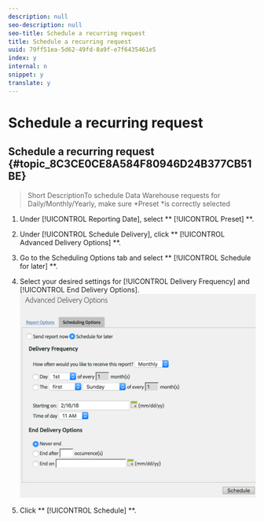 ```yaml
---
description: null
seo-description: null
seo-title: Schedule a recurring request
title: Schedule a recurring request
uuid: 79ff51ea-5d62-49fd-8a9f-e7f6435461e5
index: y
internal: n
snippet: y
translate: y
---
```


# Schedule a recurring request

## Schedule a recurring request {#topic_8C3CE0CE8A584F80946D24B377CB51BE}
>Short DescriptionTo schedule Data Warehouse requests for Daily/Monthly/Yearly, make sure *Preset *is correctly selected 

1. Under [!UICONTROL  Reporting Date], select ** [!UICONTROL  Preset] **.
1. Under [!UICONTROL  Schedule Delivery], click ** [!UICONTROL  Advanced Delivery Options] **.
1. Go to the Scheduling Options tab and select ** [!UICONTROL  Schedule for later] **.
1. Select your desired settings for [!UICONTROL  Delivery Frequency] and [!UICONTROL  End Delivery Options]. ![](../assets/dw_schedule.png) 

1. Click ** [!UICONTROL  Schedule] **.

